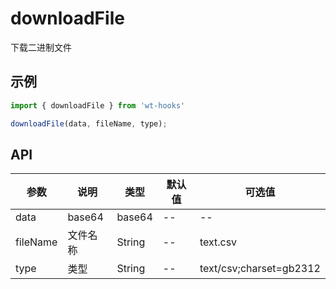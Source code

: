 # downloadFile

下载二进制文件

## 示例


```js
import { downloadFile } from 'wt-hooks'

downloadFile(data, fileName, type);

```


## API
|参数|说明|类型|默认值|可选值|
|-|-|-|-|-|
|data|base64	|base64|--|--|
|fileName|文件名称	|String|--|text.csv|
|type|类型	|String|--|text/csv;charset=gb2312|